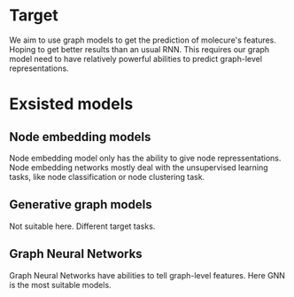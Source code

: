# Target
We aim to use graph models to get the prediction of molecure's features. Hoping to get better results than an usual RNN. This requires our graph model need to have relatively
powerful abilities to predict graph-level representations.

# Exsisted models

## Node embedding models
Node embedding model only has the ability to give node repressentations. Node embedding networks mostly deal with the unsupervised learning tasks, like node classification or
node clustering task.

## Generative graph models
Not suitable here. Different target tasks.

## Graph Neural Networks
Graph Neural Networks have abilities to tell graph-level features. Here GNN is the most suitable models.

###
